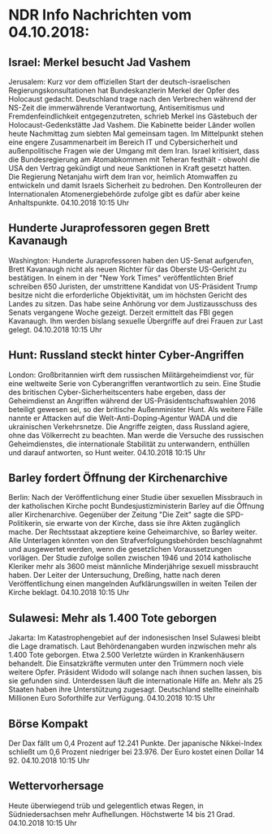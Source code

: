 # NDR Info Nachrichten vom 04.10.2018:


## Israel: Merkel besucht Jad Vashem
Jerusalem: 	Kurz vor dem offiziellen Start der deutsch-israelischen Regierungskonsultationen hat Bundeskanzlerin Merkel der Opfer des Holocaust gedacht. Deutschland trage nach den Verbrechen während der NS-Zeit die immerwährende Verantwortung, Antisemitismus und Fremdenfeindlichkeit entgegenzutreten, schrieb Merkel ins Gästebuch der Holocaust-Gedenkstätte Jad Vashem. Die Kabinette beider Länder wollen heute Nachmittag zum siebten Mal gemeinsam tagen. Im Mittelpunkt stehen eine engere Zusammenarbeit im Bereich IT und Cybersicherheit und außenpolitische Fragen wie der Umgang mit dem Iran. Israel kritisiert, dass die Bundesregierung am Atomabkommen mit Teheran festhält - obwohl die USA den Vertrag gekündigt und neue Sanktionen in Kraft gesetzt hatten. Die Regierung Netanjahu wirft dem Iran vor, heimlich Atomwaffen zu entwickeln und damit Israels Sicherheit zu bedrohen. Den Kontrolleuren der Internationalen Atomenergiebehörde zufolge gibt es dafür aber keine  Anhaltspunkte. 04.10.2018 10:15 Uhr 

## Hunderte Juraprofessoren gegen Brett Kavanaugh
Washington:   Hunderte Juraprofessoren haben den US-Senat aufgerufen, Brett Kavanaugh nicht als neuen Richter für das Oberste US-Gericht zu bestätigen. In einem in der "New York Times" veröffentlichten Brief schreiben 650 Juristen, der umstrittene Kandidat von US-Präsident Trump besitze nicht die erforderliche Objektivität, um im höchsten Gericht des Landes zu sitzen. Das habe seine Anhörung vor dem Justizausschuss des Senats vergangene Woche gezeigt. Derzeit ermittelt das FBI gegen Kavanaugh. Ihm werden bislang sexuelle Übergriffe auf drei Frauen zur Last gelegt. 04.10.2018 10:15 Uhr 

## Hunt: Russland steckt hinter Cyber-Angriffen
London: Großbritannien wirft dem russischen Militärgeheimdienst vor, für eine weltweite Serie von Cyberangriffen verantwortlich zu sein. Eine Studie des britischen Cyber-Sicherheitscenters habe ergeben, dass der Geheimdienst an Angriffen während der US-Präsidentschaftswahlen 2016 beteiligt gewesen sei, so der britische Außenminister Hunt. Als weitere Fälle nannte er Attacken auf die Welt-Anti-Doping-Agentur WADA und die ukrainischen Verkehrsnetze. Die Angriffe zeigten, dass Russland agiere, ohne das Völkerrecht zu beachten. Man werde die Versuche des russischen Geheimdienstes, die internationale Stabilität zu unterwandern, enthüllen und darauf antworten, so Hunt weiter. 04.10.2018 10:15 Uhr 

## Barley fordert Öffnung der Kirchenarchive
Berlin: Nach der Veröffentlichung einer Studie über sexuellen Missbrauch in der katholischen Kirche pocht Bundesjustizministerin Barley auf die Öffnung aller Kirchenarchive. Gegenüber der Zeitung "Die Zeit" sagte die SPD-Politikerin, sie erwarte von der Kirche, dass sie ihre Akten zugänglich mache. Der Rechtsstaat akzeptiere keine Geheimarchive, so Barley weiter. Alle Unterlagen könnten von den Strafverfolgungsbehörden beschlagnahmt und ausgewertet werden, wenn die gesetzlichen Voraussetzungen vorlägen. Der Studie zufolge sollen zwischen 1946 und 2014 katholische Kleriker mehr als 3600 meist männliche Minderjährige sexuell missbraucht haben. Der Leiter der Untersuchung, Dreßing, hatte nach deren Veröffentlichung einen mangelnden Aufklärungswillen in weiten Teilen der Kirche beklagt. 04.10.2018 10:15 Uhr 

## Sulawesi: Mehr als 1.400 Tote geborgen
Jakarta: Im Katastrophengebiet auf der indonesischen Insel Sulawesi bleibt die Lage dramatisch. Laut Behördenangaben wurden inzwischen mehr als 1.400 Tote geborgen. Etwa 2.500 Verletzte würden in Krankenhäusern behandelt. Die Einsatzkräfte vermuten unter den Trümmern noch viele weitere Opfer. Präsident Widodo will solange nach ihnen suchen lassen, bis sie gefunden sind. Unterdessen läuft die internationale Hilfe an. Mehr als 25 Staaten haben ihre Unterstützung zugesagt. Deutschland stellte eineinhalb Millionen Euro Soforthilfe zur Verfügung. 04.10.2018 10:15 Uhr 

## Börse Kompakt
Der Dax fällt um 0,4 Prozent auf 12.241 Punkte. Der japanische Nikkei-Index schließt um 0,6 Prozent niedriger bei 23.976. Der Euro kostet einen Dollar 14 92. 04.10.2018 10:15 Uhr 

## Wettervorhersage
Heute überwiegend trüb und gelegentlich etwas Regen, in Südniedersachsen mehr Aufhellungen. Höchstwerte 14 bis  21 Grad. 04.10.2018 10:15 Uhr 
